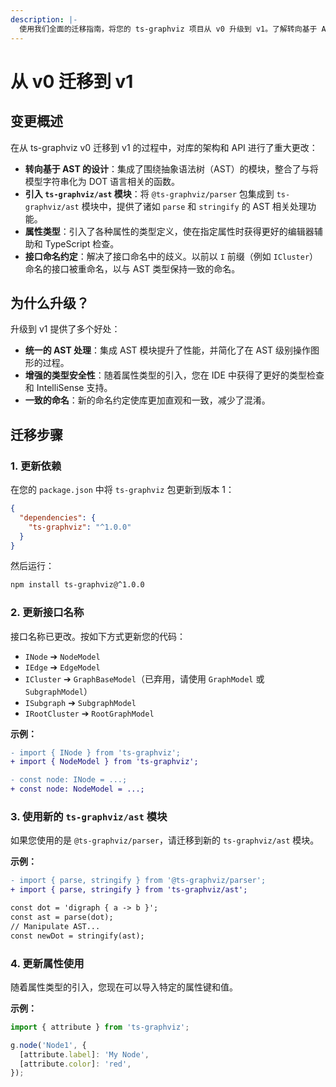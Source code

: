 ```yaml
---
description: |-
  使用我们全面的迁移指南，将您的 ts-graphviz 项目从 v0 升级到 v1。了解转向基于 AST 的设计、接口重命名，以及如何更新您的代码以提升性能和类型安全。
---
```

# 从 v0 迁移到 v1

## 变更概述

在从 ts-graphviz v0 迁移到 v1 的过程中，对库的架构和 API 进行了重大更改：

- **转向基于 AST 的设计**：集成了围绕抽象语法树（AST）的模块，整合了与将模型字符串化为 DOT 语言相关的函数。
- **引入 `ts-graphviz/ast` 模块**：将 `@ts-graphviz/parser` 包集成到 `ts-graphviz/ast` 模块中，提供了诸如 `parse` 和 `stringify` 的 AST 相关处理功能。
- **属性类型**：引入了各种属性的类型定义，使在指定属性时获得更好的编辑器辅助和 TypeScript 检查。
- **接口命名约定**：解决了接口命名中的歧义。以前以 `I` 前缀（例如 `ICluster`）命名的接口被重命名，以与 AST 类型保持一致的命名。

## 为什么升级？

升级到 v1 提供了多个好处：

- **统一的 AST 处理**：集成 AST 模块提升了性能，并简化了在 AST 级别操作图形的过程。
- **增强的类型安全性**：随着属性类型的引入，您在 IDE 中获得了更好的类型检查和 IntelliSense 支持。
- **一致的命名**：新的命名约定使库更加直观和一致，减少了混淆。

## 迁移步骤


### 1. 更新依赖

在您的 `package.json` 中将 `ts-graphviz` 包更新到版本 1：

```json
{
  "dependencies": {
    "ts-graphviz": "^1.0.0"
  }
}
```

然后运行：

```sh
npm install ts-graphviz@^1.0.0
```

### 2. 更新接口名称

接口名称已更改。按如下方式更新您的代码：

- `INode` ➔ `NodeModel`
- `IEdge` ➔ `EdgeModel`
- `ICluster` ➔ `GraphBaseModel`（已弃用，请使用 `GraphModel` 或 `SubgraphModel`）
- `ISubgraph` ➔ `SubgraphModel`
- `IRootCluster` ➔ `RootGraphModel`

**示例：**

```diff
- import { INode } from 'ts-graphviz';
+ import { NodeModel } from 'ts-graphviz';

- const node: INode = ...;
+ const node: NodeModel = ...;
```

### 3. 使用新的 `ts-graphviz/ast` 模块

如果您使用的是 `@ts-graphviz/parser`，请迁移到新的 `ts-graphviz/ast` 模块。

**示例：**

```diff
- import { parse, stringify } from '@ts-graphviz/parser';
+ import { parse, stringify } from 'ts-graphviz/ast';

const dot = 'digraph { a -> b }';
const ast = parse(dot);
// Manipulate AST...
const newDot = stringify(ast);
```

### 4. 更新属性使用

随着属性类型的引入，您现在可以导入特定的属性键和值。

**示例：**

```typescript
import { attribute } from 'ts-graphviz';

g.node('Node1', {
  [attribute.label]: 'My Node',
  [attribute.color]: 'red',
});
```
